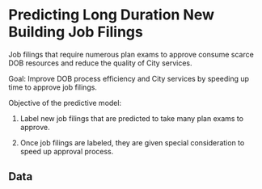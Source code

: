 # Predicting Long Duration New Building Job Filings

Job filings that require numerous plan exams to approve consume scarce DOB resources and reduce the quality of City services.

Goal: Improve DOB process efficiency and City services by speeding up time to approve job filings.

Objective of the predictive model: 

1. Label new job filings that are predicted to take many plan exams to approve.

2. Once job filings are labeled, they are given special consideration to speed up approval process.

## Data


